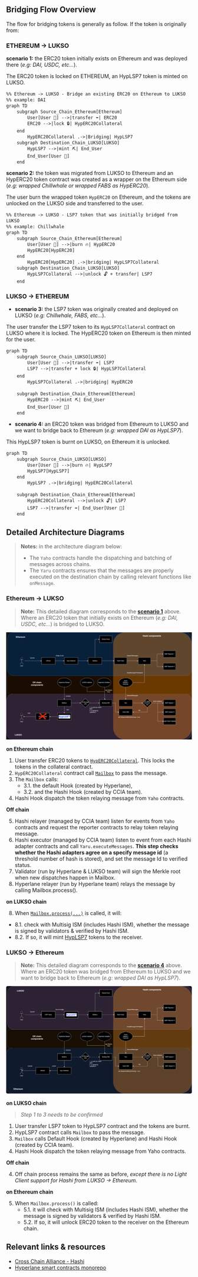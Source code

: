 ## Bridging Flow Overview

The flow for bridging tokens is generally as follow. If the token is originally from:

### ETHEREUM -> LUKSO

**scenario 1:** the ERC20 token initially exists on Ethereum and was deployed there (_e.g: DAI, USDC, etc..._).

The ERC20 token is locked on ETHEREUM, an HypLSP7 token is minted on LUKSO.

```mermaid
%% Ethereum -> LUKSO - Bridge an existing ERC20 on Ethereum to LUKSO
%% example: DAI
graph TD
    subgraph Source_Chain_Ethereum[Ethereum]
        User[User 👤] -->|transfer ➡️| ERC20
        ERC20 -->|lock 🔒| HypERC20Collateral
    end
        HypERC20Collateral .->|Bridging| HypLSP7
    subgraph Destination_Chain_LUKSO[LUKSO]
        HypLSP7 -->|mint ⛏️| End_User
        End_User[User 👤]
    end
```

**scenario 2:** the token was migrated from LUKSO to Ethereum and an HypERC20 token contract was created as a wrapper on
the Ethereum side (_e.g: wrapped Chillwhale or wrapped FABS as HypERC20_).

The user burn the wrapped token `HypERC20` on Ethereum, and the tokens are unlocked on the LUKSO side and transferred to
the user.

```mermaid
%% Ethereum -> LUKSO - LSP7 token that was initially bridged from LUKSO
%% example: Chillwhale
graph TD
    subgraph Source_Chain_Ethereum[Ethereum]
        User[User 👤] -->|burn 🔥| HypERC20
        HypERC20[HypERC20]
    end
        HypERC20[HypERC20] .->|bridging| HypLSP7Collateral
    subgraph Destination_Chain_LUKSO[LUKSO]
        HypLSP7Collateral -->|unlock 🔓 + transfer| LSP7
    end
```

### LUKSO -> ETHEREUM

- **scenario 3:** the LSP7 token was originally created and deployed on LUKSO (_e.g: Chillwhale, FABS, etc..._).

The user transfer the LSP7 token to its `HypLSP7Collateral` contract on LUKSO where it is locked. The HypERC20 token on
Ethereum is then minted for the user.

```mermaid
graph TD
    subgraph Source_Chain_LUKSO[LUKSO]
        User[User 👤] -->|transfer ➡️| LSP7
        LSP7 -->|transfer + lock 🔒| HypLSP7Collateral
    end
        HypLSP7Collateral .->|bridging| HypERC20

    subgraph Destination_Chain_Ethereum[Ethereum]
        HypERC20 -->|mint ⛏️| End_User
        End_User[User 👤]
    end
```

- **scenario 4:** an ERC20 token was bridged from Ethereum to LUKSO and we want to bridge back to Ethereum (_e.g:
  wrapped DAI as HypLSP7_).

This HypLSP7 token is burnt on LUKSO, on Ethereum it is unlocked.

```mermaid
graph TD
    subgraph Source_Chain_LUKSO[LUKSO]
        User[User 👤] -->|burn 🔥| HypLSP7
        HypLSP7[HypLSP7]
    end
        HypLSP7 .->|bridging| HypERC20Collateral

    subgraph Destination_Chain_Ethereum[Ethereum]
        HypERC20Collateral -->|unlock 🔓| LSP7
        LSP7 -->|transfer ➡️| End_User[User 👤]
    end
```

## Detailed Architecture Diagrams

> **Notes:** in the architecture diagram below:
>
> - The `Yaho` contracts handle the dispatching and batching of messages across chains.
> - The `Yaru` contracts ensures that the messages are properly executed on the destination chain by calling relevant
>   functions like `onMessage`.

### Ethereum -> LUKSO

> **Note:** This detailed diagram corresponds to the [**scenario 1**](#ethereum---lukso) above. Where an ERC20 token
> that initially exists on Ethereum (_e.g: DAI, USDC, etc..._) is bridged to LUKSO.

![Ethereum to LUKSO bridge flow](../assets/flow-ethereum-lukso-hashi-bridge.png)

**on Ethereum chain**

1. User transfer ERC20 tokens to [`HypERC20Collateral`]. This locks the tokens in the collateral contract.
2. `HypERC20Collateral` contract call [`Mailbox`] to pass the message.
3. The `Mailbox` calls:
   - 3.1. the default Hook (created by Hyperlane),
   - 3.2. and the Hashi Hook (created by CCIA team).
4. Hashi Hook dispatch the token relaying message from `Yaho` contracts.

**Off chain**

5. Hashi relayer (managed by CCIA team) listen for events from `Yaho` contracts and request the reporter contracts to
   relay token relaying message.
6. Hashi executor (managed by CCIA team) listen to event from each Hashi adapter contracts and call
   `Yaru.executeMessages`. **This step checks whether the Hashi adapters agree on a specify message id** (a threshold
   number of hash is stored), and set the message Id to verified status.
7. Validator (run by Hyperlane & LUKSO team) will sign the Merkle root when new dispatches happen in Mailbox.
8. Hyperlane relayer (run by Hyperlane team) relays the message by calling Mailbox.process().

**on LUKSO chain**

8. When
   [`Mailbox.process(...)`](https://github.com/hyperlane-xyz/hyperlane-monorepo/blob/3d116132b87d36af9576d6b116f31a53d680db4a/solidity/contracts/Mailbox.sol#L188-L197)
   is called, it will:

- 8.1. check with Multisig ISM (includes Hashi ISM), whether the message is signed by validators & verified by Hashi
  ISM.
- 8.2. If so, it will mint [HypLSP7](./src/HypLSP7.sol) tokens to the receiver.

### LUKSO -> Ethereum

> **Note:** This detailed diagram corresponds to the [**scenario 4**](#lukso---ethereum) above. Where an ERC20 token was
> bridged from Ethereum to LUKSO and we want to bridge back to Ethereum (_e.g: wrapped DAI as HypLSP7_).

![LUKSO to Ethereum bridge flow](../assets/flow-lukso-ethereum-hashi-bridge.png)

**on LUKSO chain**

> _Step 1 to 3 needs to be confirmed_

1. User transfer LSP7 token to HypLSP7 contract and the tokens are burnt.
2. HypLSP7 contract calls `Mailbox` to pass the message.
3. `Mailbox` calls Default Hook (created by Hyperlane) and Hashi Hook (created by CCIA team).
4. Hashi Hook dispatch the token relaying message from Yaho contracts.

**Off chain**

4. Off chain process remains the same as before, _except there is no Light Client support for Hashi from LUKSO →
   Ethereum_.

**on Ethereum chain**

5. When `Mailbox.process()` is called:
   - 5.1. it will check with Multisig ISM (includes Hashi ISM), whether the message is signed by validators & verified
     by Hashi ISM.
   - 5.2. If so, it will unlock ERC20 token to the receiver on the Ethereum chain.

## Relevant links & resources

- [Cross Chain Alliance - Hashi](https://crosschain-alliance.gitbook.io/hashi)
- [Hyperlane smart contracts monorepo](https://github.com/hyperlane-xyz/hyperlane-monorepo)

[`HypERC20Collateral`]:
  https://github.com/hyperlane-xyz/hyperlane-monorepo/blob/%40hyperlane-xyz/core%405.2.0/solidity/contracts/token/HypERC20Collateral.sol
[`HypERC20`]:
  https://github.com/hyperlane-xyz/hyperlane-monorepo/blob/%40hyperlane-xyz/core%405.2.0/solidity/contracts/token/HypERC20.sol
[`Mailbox`]:
  https://github.com/hyperlane-xyz/hyperlane-monorepo/blob/%40hyperlane-xyz/core%405.2.0/solidity/contracts/Mailbox.sol
